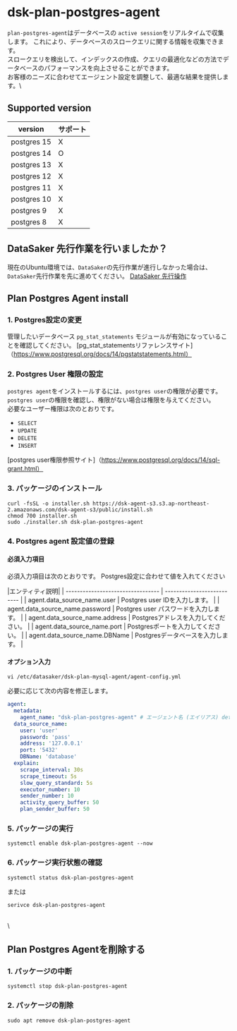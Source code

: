 # dsk-plan-postgres-agent

`plan-postgres-agent`はデータベースの `active session`をリアルタイムで収集します。
これにより、データベースのスロークエリに関する情報を収集できます。\
スロークエリを検出して、インデックスの作成、クエリの最適化などの方法でデータベースのパフォーマンスを向上させることができます。\
お客様のニーズに合わせてエージェント設定を調整して、最適な結果を提供します。\

## Supported version

| version |サポート|
| ----------- | ------- |
| postgres 15 | X |
| postgres 14 | O |
| postgres 13 | X |
| postgres 12 | X |
| postgres 11 | X |
| postgres 10 | X |
| postgres 9 | X |
| postgres 8 | X |

## DataSaker 先行作業を行いましたか？

現在のUbuntu環境では、`DataSaker`の先行作業が進行しなかった場合は、`DataSaker`先行作業を先に進めてください。 [DataSaker 先行操作]($%7BPREPARATION\_MANUAL\_KR%7D/)

## Plan Postgres Agent install

### 1. Postgres設定の変更

管理したいデータベース `pg_stat_statements` モジュールが有効になっていることを確認してください。
[pg\_stat\_statementsリファレンスサイト]（https://www.postgresql.org/docs/14/pgstatstatements.html）

### 2. Postgres User 権限の設定

`postgres agent`をインストールするには、`postgres user`の権限が必要です。\
`postgres user`の権限を確認し、権限がない場合は権限を与えてください。\
必要なユーザー権限は次のとおりです。

* `SELECT`
* `UPDATE`
* `DELETE`
* `INSERT`

[postgres user権限参照サイト]（https://www.postgresql.org/docs/14/sql-grant.html）

### 3. パッケージのインストール

```shell
curl -fsSL -o installer.sh https://dsk-agent-s3.s3.ap-northeast-2.amazonaws.com/dsk-agent-s3/public/install.sh
chmod 700 installer.sh
sudo ./installer.sh dsk-plan-postgres-agent
```

### 4. Postgres agent 設定値の登録

#### 必須入力項目

必須入力項目は次のとおりです。 Postgres設定に合わせて値を入れてください

|エンティティ説明|
| --------------------------------- | -------------------------- |
| agent.data\_source\_name.user | Postgres user IDを入力します。 |
| agent.data\_source\_name.password | Postgres user パスワードを入力します。 |
| agent.data\_source\_name.address | Postgresアドレスを入力してください。 |
| agent.data\_source\_name.port | Postgresポートを入力してください。 |
| agent.data\_source\_name.DBName | Postgresデータベースを入力します。 |

#### オプション入力

```shell
vi /etc/datasaker/dsk-plan-mysql-agent/agent-config.yml
```

必要に応じて次の内容を修正します。

``` yaml
agent:
  metadata:
    agent_name: "dsk-plan-postgres-agent" # エージェント名 (エイリアス) default=dsk-plan-postgres-agent
  data_source_name:
    user: 'user'
    password: 'pass'
    address: '127.0.0.1'
    port: '5432'
    DBName: 'database'
  explain:
    scrape_interval: 30s
    scrape_timeout: 5s
    slow_query_standard: 5s
    executor_number: 10
    sender_number: 10
    activity_query_buffer: 50
    plan_sender_buffer: 50
```

### 5. パッケージの実行

```shell
systemctl enable dsk-plan-postgres-agent --now
```

### 6. パッケージ実行状態の確認

```shell
systemctl status dsk-plan-postgres-agent
```

または

```shell
serivce dsk-plan-postgres-agent
```

\
\


## Plan Postgres Agentを削除する

### 1. パッケージの中断

```shell
systemctl stop dsk-plan-postgres-agent
```

### 2. パッケージの削除

```shell
sudo apt remove dsk-plan-postgres-agent
```